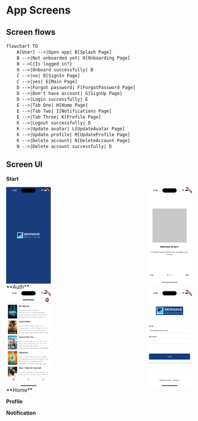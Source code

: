 # App Screens
## Screen flows
```mermaid
flowchart TD
    A[User] -->|Open app| B[Splash Page]
    B -->|Not onboarded yet| O[Onboarding Page]
    B -->C{Is logged in?}
    O -->|Onboard successfully| B
    C -->|no| D[SignIn Page]
    C -->|yes| E[Main Page]
    D -->|Forgot password| F[ForgotPassword Page]
    D -->|Don't have account| G[SignUp Page]
    D -->|Login successfully| E
    E -->|Tab One| H[Home Page]
    E -->|Tab Two| I[Notifications Page]
    E -->|Tab Three| K[Profile Page]
    K -->|Logout successfully| D
    K -->|Update avatar| L[UpdateAvatar Page]
    K -->|Update profile| M[UpdateProfile Page]
    K -->|Delete account| N[DeleteAccount Page]
    N -->|Delete account successfully| D
```
## Screen UI
**Start**
<div style="display: flex; justify-content: space-between;">
    <img src="../screenshots/screens_15pro/splash_page.png" width="24%">
    <img src="../screenshots/screens_15pro/onboarding_page.png" width="24%">
</div>
**Auth**
<div style="display: flex; justify-content: space-between;">
    <img src="../screenshots/screens_15pro/home_page.png" width="24%">
    <img src="../screenshots/screens_15pro/sign_in_page.png" width="24%">
</div>
**Home**

**Profile**

**Notification**